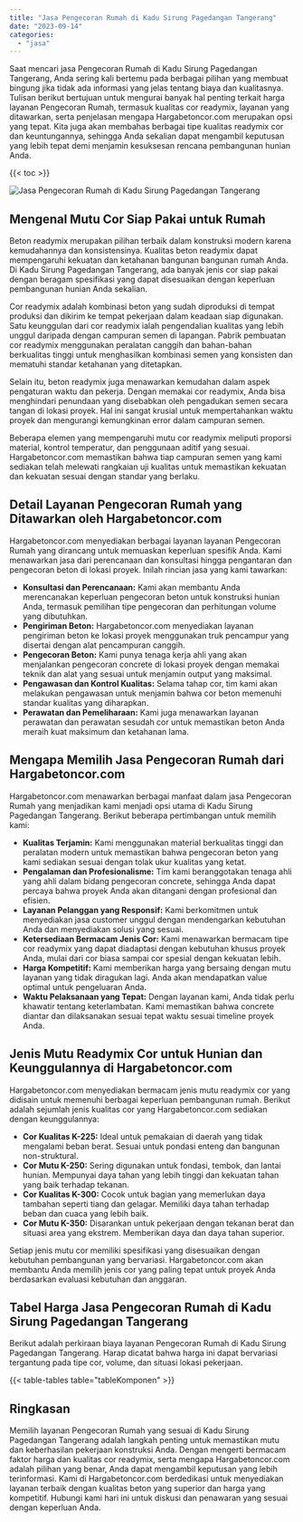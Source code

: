 ```yaml
---
title: "Jasa Pengecoran Rumah di Kadu Sirung Pagedangan Tangerang"
date: "2023-09-14"
categories: 
  - "jasa"
---
```



Saat mencari jasa Pengecoran Rumah di Kadu Sirung Pagedangan Tangerang, Anda sering kali bertemu pada berbagai pilihan yang membuat bingung jika tidak ada informasi yang jelas tentang biaya dan kualitasnya. Tulisan berikut bertujuan untuk mengurai banyak hal penting terkait harga layanan Pengecoran Rumah, termasuk kualitas cor readymix, layanan yang ditawarkan, serta penjelasan mengapa Hargabetoncor.com merupakan opsi yang tepat. Kita juga akan membahas berbagai tipe kualitas readymix cor dan keuntungannya, sehingga Anda sekalian dapat mengambil keputusan yang lebih tepat demi menjamin kesuksesan rencana pembangunan hunian Anda.

{{< toc >}}

![Jasa Pengecoran Rumah di Kadu Sirung Pagedangan Tangerang](https://hargareadymixid.github.io/hbc/readymix-hbc%20(9).png)

## Mengenal Mutu Cor Siap Pakai untuk Rumah

Beton readymix merupakan pilihan terbaik dalam konstruksi modern karena kemudahannya dan konsistensinya. Kualitas beton readymix dapat mempengaruhi kekuatan dan ketahanan bangunan bangunan rumah Anda. Di Kadu Sirung Pagedangan Tangerang, ada banyak jenis cor siap pakai dengan beragam spesifikasi yang dapat disesuaikan dengan keperluan pembangunan hunian Anda sekalian.

Cor readymix adalah kombinasi beton yang sudah diproduksi di tempat produksi dan dikirim ke tempat pekerjaan dalam keadaan siap digunakan. Satu keunggulan dari cor readymix ialah pengendalian kualitas yang lebih unggul daripada dengan campuran semen di lapangan. Pabrik pembuatan cor readymix menggunakan peralatan canggih dan bahan-bahan berkualitas tinggi untuk menghasilkan kombinasi semen yang konsisten dan mematuhi standar ketahanan yang ditetapkan.

Selain itu, beton readymix juga menawarkan kemudahan dalam aspek pengaturan waktu dan pekerja. Dengan memakai cor readymix, Anda bisa menghindari penundaan yang disebabkan oleh pengadukan semen secara tangan di lokasi proyek. Hal ini sangat krusial untuk mempertahankan waktu proyek dan mengurangi kemungkinan error dalam campuran semen.

Beberapa elemen yang mempengaruhi mutu cor readymix meliputi proporsi material, kontrol temperatur, dan penggunaan aditif yang sesuai. Hargabetoncor.com memastikan bahwa tiap campuran semen yang kami sediakan telah melewati rangkaian uji kualitas untuk memastikan kekuatan dan kekuatan sesuai dengan standar yang berlaku.

## Detail Layanan Pengecoran Rumah yang Ditawarkan oleh Hargabetoncor.com

Hargabetoncor.com menyediakan berbagai layanan layanan Pengecoran Rumah yang dirancang untuk memuaskan keperluan spesifik Anda. Kami menawarkan jasa dari perencanaan dan konsultasi hingga pengantaran dan pengecoran beton di lokasi proyek. Inilah rincian jasa yang kami tawarkan:

- **Konsultasi dan Perencanaan:** Kami akan membantu Anda merencanakan keperluan pengecoran beton untuk konstruksi hunian Anda, termasuk pemilihan tipe pengecoran dan perhitungan volume yang dibutuhkan.
- **Pengiriman Beton:** Hargabetoncor.com menyediakan layanan pengiriman beton ke lokasi proyek menggunakan truk pencampur yang disertai dengan alat pencampuran canggih.
- **Pengecoran Beton:** Kami punya tenaga kerja ahli yang akan menjalankan pengecoran concrete di lokasi proyek dengan memakai teknik dan alat yang sesuai untuk menjamin output yang maksimal.
- **Pengawasan dan Kontrol Kualitas:** Selama tahap cor, tim kami akan melakukan pengawasan untuk menjamin bahwa cor beton memenuhi standar kualitas yang diharapkan.
- **Perawatan dan Pemeliharaan:** Kami juga menawarkan layanan perawatan dan perawatan sesudah cor untuk memastikan beton Anda meraih kuat maksimum dan ketahanan lama.

## Mengapa Memilih Jasa Pengecoran Rumah dari Hargabetoncor.com

Hargabetoncor.com menawarkan berbagai manfaat dalam jasa Pengecoran Rumah yang menjadikan kami menjadi opsi utama di Kadu Sirung Pagedangan Tangerang. Berikut beberapa pertimbangan untuk memilih kami:

- **Kualitas Terjamin:** Kami menggunakan material berkualitas tinggi dan peralatan modern untuk memastikan bahwa pengecoran beton yang kami sediakan sesuai dengan tolak ukur kualitas yang ketat.
- **Pengalaman dan Profesionalisme:** Tim kami beranggotakan tenaga ahli yang ahli dalam bidang pengecoran concrete, sehingga Anda dapat percaya bahwa proyek Anda akan ditangani dengan profesional dan efisien.
- **Layanan Pelanggan yang Responsif:** Kami berkomitmen untuk menyediakan jasa customer unggul dengan mendengarkan kebutuhan Anda dan menyediakan solusi yang sesuai.
- **Ketersediaan Bermacam Jenis Cor:** Kami menawarkan bermacam tipe cor readymix yang dapat diadaptasi dengan kebutuhan khusus proyek Anda, mulai dari cor biasa sampai cor spesial dengan kekuatan lebih.
- **Harga Kompetitif:** Kami memberikan harga yang bersaing dengan mutu layanan yang tidak diragukan lagi. Anda akan mendapatkan value optimal untuk pengeluaran Anda.
- **Waktu Pelaksanaan yang Tepat:** Dengan layanan kami, Anda tidak perlu khawatir tentang keterlambatan. Kami memastikan bahwa concrete diantar dan dilaksanakan sesuai tepat waktu sesuai timeline proyek Anda.

## Jenis Mutu Readymix Cor untuk Hunian dan Keunggulannya di Hargabetoncor.com

Hargabetoncor.com menyediakan bermacam jenis mutu readymix cor yang didisain untuk memenuhi berbagai keperluan pembangunan rumah. Berikut adalah sejumlah jenis kualitas cor yang Hargabetoncor.com sediakan dengan keunggulannya:

- **Cor Kualitas K-225:** Ideal untuk pemakaian di daerah yang tidak mengalami beban berat. Sesuai untuk pondasi enteng dan bangunan non-struktural.
- **Cor Mutu K-250:** Sering digunakan untuk fondasi, tembok, dan lantai hunian. Mempunyai daya tahan yang lebih tinggi dan kekuatan tahan yang baik terhadap tekanan.
- **Cor Kualitas K-300:** Cocok untuk bagian yang memerlukan daya tambahan seperti tiang dan gelagar. Memiliki daya tahan terhadap beban dan cuaca yang lebih baik.
- **Cor Mutu K-350:** Disarankan untuk pekerjaan dengan tekanan berat dan situasi area yang ekstrem. Memberikan daya dan daya tahan superior.

Setiap jenis mutu cor memiliki spesifikasi yang disesuaikan dengan kebutuhan pembangunan yang bervariasi. Hargabetoncor.com akan membantu Anda memilih jenis cor yang paling tepat untuk proyek Anda berdasarkan evaluasi kebutuhan dan anggaran.

## Tabel Harga Jasa Pengecoran Rumah di Kadu Sirung Pagedangan Tangerang

Berikut adalah perkiraan biaya layanan Pengecoran Rumah di Kadu Sirung Pagedangan Tangerang. Harap dicatat bahwa harga ini dapat bervariasi tergantung pada tipe cor, volume, dan situasi lokasi pekerjaan.

{{< table-tables table="tableKomponen" >}}

## Ringkasan

Memilih layanan Pengecoran Rumah yang sesuai di Kadu Sirung Pagedangan Tangerang adalah langkah penting untuk memastikan mutu dan keberhasilan pekerjaan konstruksi Anda. Dengan mengerti bermacam faktor harga dan kualitas cor readymix, serta mengapa Hargabetoncor.com adalah pilihan yang benar, Anda dapat mengambil keputusan yang lebih terinformasi. Kami di Hargabetoncor.com berdedikasi untuk menyediakan layanan terbaik dengan kualitas beton yang superior dan harga yang kompetitif. Hubungi kami hari ini untuk diskusi dan penawaran yang sesuai dengan keperluan Anda.
